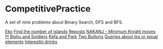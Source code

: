 # CompetitivePractice
A set of nine problems about Binary Search, DFS and BFS.

[Eko]()
[Find the number of islands]()
[Reposts]()
[NAKANJ - Minimum Knight moves !!!]()
[Bishu and Soldiers]()
[Kefa and Park]()
[Two Buttons]()
[Queries about les or equal elements]()
[Interestin drinks]()
